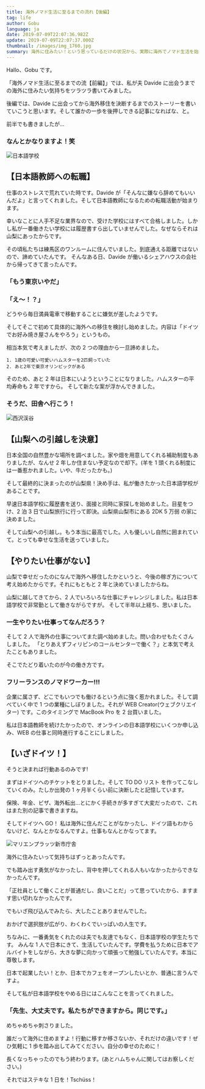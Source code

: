 ```yaml
---
title: 海外ノマド生活に至るまでの流れ【後編】
tag: life
author: Gobu
language: ja
date: 2019-07-09T22:07:36.982Z
update: 2019-07-09T22:07:37.000Z
thumbnail: /images/img_1760.jpg
summary: 海外に住みたい！という思っているだけの状況から、実際に海外でノマド生活を始めるまでのストーリーです。長いので分けました。これは後半！
---
```


Hallo、Gobu です。

「海外ノマド生活に至るまでの流【前編】」では、私が夫 Davide に出会うまでの海外に住みたい気持ちをツラツラ書いてみました。

後編では、Davide に出会ってから海外移住を決断するまでのストーリーを書いていこうと思います。そして誰かの一歩を後押しできる記事になればな、と。

前半でも書きましたが…

### なんとかなりますよ！笑

![日本語学校](/images/img_2720.jpg '日本語学校')

## 【日本語教師への転職】

仕事のストレスで荒れていた時です。Davide が「そんなに嫌なら辞めてもいいんだよ」と言ってくれました。そして日本語教師になるための転職活動が始まります。

幸いなことに人手不足な業界なので、受けた学校にはすべて合格しました。しかし私が一番働きたい学校には履歴書すら出していませんでした。なぜならそれは山梨にあったからです。

その頃私たちは練馬区のワンルームに住んでいました。到底通える距離ではないので、諦めていたんです。
そんなある日、Davide が働いるシェアハウスの会社から帰ってきて言ったんです。

### 「もう東京いやだ」

### 「え〜！？」

どうやら毎日満員電車で移動することに嫌気が差したようです。

そしてそこで初めて具体的に海外への移住を検討し始めました。内容は「ドイツでお好み焼き屋さんをやろう」というもの。

相当本気で考えましたが、次の 2 つの理由から一旦諦めました。

```
1. 1歳の可愛い可愛いハムスターを2匹飼っていた
2. あと2年で東京オリンピックがある
```

そのため、あと 2 年は日本にいようということになりました。ハムスターの平均寿命も 2 年ですから。
そして新たな案が浮かんできました。

### そうだ、田舎へ行こう！

![西沢渓谷](/images/img_2231.jpg '西沢渓谷')

## 【山梨への引越しを決意】

日本全国の自然豊かな場所を調べました。家や畑を用意してくれる補助制度もありましたが、なんせ 2 年しか住まない予定なので却下。(羊を 1 頭くれる制度には一番惹かれました。いや、牛だったかも。)

そして最終的に決まったのが山梨県！決め手は、私が働きたかった日本語学校があることです。

早速日本語学校に履歴書を送り、面接と同時に家探しを始めました。目星をつけ、2 泊 3 日で山梨旅行に行って即決。山梨県山梨市にある 2DK 5 万弱 の家に決めました。

そして山梨への引越し。もう本当に最高でした。人も優しいし自然に囲まれていて。とっても幸せな生活を送っていました。

## 【やりたい仕事がない】

山梨で幸せだったのになんで海外へ移住したかというと、今後の稼ぎ方について考え始めたからです。それにもともと 2 年と決めていましたからね。

山梨に越してきてから、2 人でいろいろな仕事にチャレンジしました。私は日本語学校で非常勤として働きながらですが。
そして半年以上経ち、思いました。

### 一生やりたい仕事ってなんだろう？

そして 2 人で海外の仕事についてまた調べ始めました。問い合わせもたくさんしました。
「とりあえずフィリピンのコールセンターで働く？」と本気で考えたこともありました。

そこでたどり着いたのが今の働き方です。

### フリーランスのノマドワーカー!!!

企業に属さず、どこでもいつでも働けるという点に強く惹かれました。そして調べていく中で 1 つの業種にしぼりました。それが WEB Creator(ウェブクリエイター) です。このタイミングで MacBook Pro を 2 台買いました。

私は日本語教師を続けたかったので、オンラインの日本語学校にいくつか申し込み、WEB の仕事と同時進行することにしました。

## 【いざドイツ！】

そうと決まれば行動あるのみです!

まずはドイツへのチケットをとりました。そして TO DO リスト を作ってこなしていくのみ。たしか出発の 1 ヶ月半くらい前に決断したと記憶しています。

保険、年金、ビザ、海外転出…とにかく手続きが多すぎて大変だったので、これはまた別の記事で書きますね。

そしてドイツへ GO！
私は海外に住んだことがなかったし、ドイツ語もわからないけど、なんとかなるんですよ。仕事もなんとかなってます。

![マリエンプラッツ新市庁舎](/images/img_1760.jpg 'マリエンプラッツ新市庁舎')

海外に住みたいって気持ちはずっとあったんです。

でも踏み出す勇気がなかったし、背中を押してくれる人もいなかったからできなかったんです。

「正社員として働くことが普通だし、良いことだ」って思っていたから、ますます思い切れなかったんです。

でもいざ飛び込んでみたら、大したことありませんでした。

おかげで選択肢が広がり、わくわくでいっぱいの人生です。

ちなみに、一番勇気をくれたのは夫でも友達でもなく、日本語学校の学生たちです。
みんな 1 人で日本にきて、生活していたんです。学費を払うために日本でアルバイトをしながら、大きな夢に向かって頑張って勉強していたんです。本当に尊敬します。

日本で起業したい！とか、日本でカフェをオープンしたいとか、普通に言うんですよ。

そして私が日本語学校をやめる日にはこんなことを言ってくれました。

### 「先生、大丈夫です。私たちができますから。同じです。」

めちゃめちゃ刺さりました。

誰だって海外に住めますよ！行動に移すか移さないか、それだけの違いです！ぜひ気軽に 1 歩を踏み出してみてください。自分の幸せのために！

長くなっちゃったのでもう終わります。(あとハムちゃんに関してはお察しください。)

それではステキな 1 日を！Tschüss！
